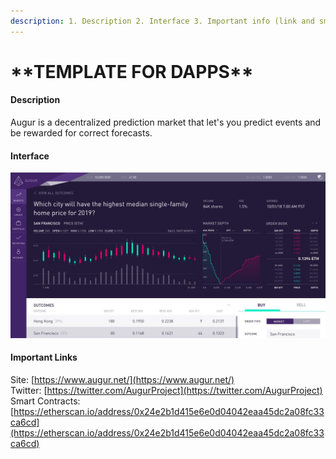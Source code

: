 ```yaml
---
description: 1. Description 2. Interface 3. Important info (link and smart contract)
---
```


# \*\*TEMPLATE FOR DAPPS\*\*

#### Description

Augur is a decentralized prediction market that let's you predict events and be rewarded for correct forecasts.

#### Interface

![](../.gitbook/assets/product_image_augur_bf73d2b2ec4a6d57f7c706f419557e78f8eceeba5e7212a493513da831b24e9a_opti.jpg)

#### Important Links

Site: [https://www.augur.net/](https://www.augur.net/)  
Twitter: [https://twitter.com/AugurProject](https://twitter.com/AugurProject)  
Smart Contracts: [https://etherscan.io/address/0x24e2b1d415e6e0d04042eaa45dc2a08fc33ca6cd](https://etherscan.io/address/0x24e2b1d415e6e0d04042eaa45dc2a08fc33ca6cd)

